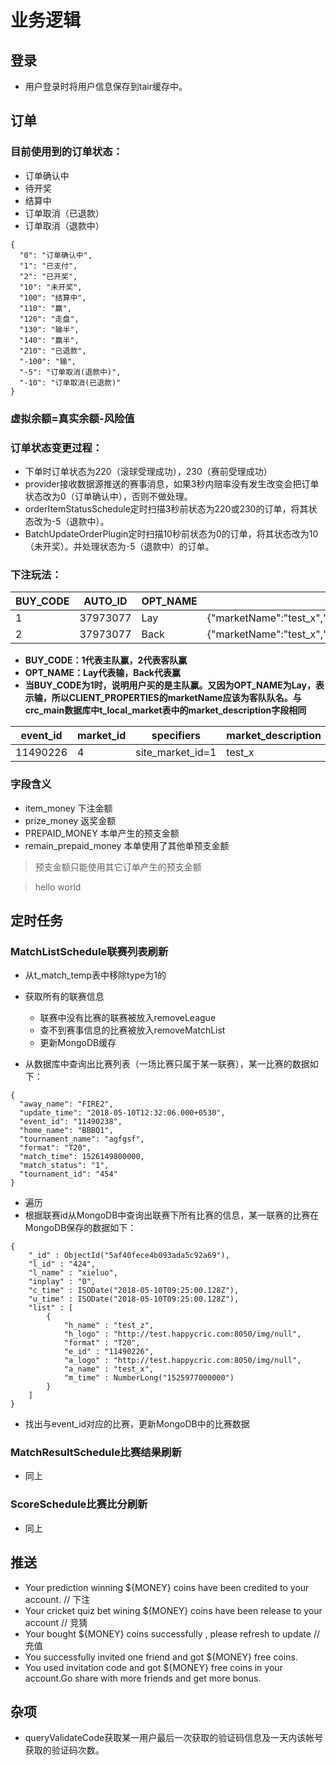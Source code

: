 # 业务逻辑

## 登录
* 用户登录时将用户信息保存到tair缓存中。

## 订单
### 目前使用到的订单状态：
* 订单确认中
* 待开奖
* 结算中
* 订单取消（已退款）
* 订单取消（退款中）
```
{
  "0": "订单确认中",
  "1": "已支付",
  "2": "已开奖",
  "10": "未开奖",
  "100": "结算中",
  "110": "赢",
  "120": "走盘",
  "130": "输半",
  "140": "赢半",
  "210": "已退款",
  "-100": "输",
  "-5": "订单取消(退款中)",
  "-10": "订单取消(已退款)"
}
```

### 虚拟余额=真实余额-风险值

### 订单状态变更过程：
* 下单时订单状态为220（滚球受理成功），230（赛前受理成功）
* provider接收数据源推送的赛事消息，如果3秒内赔率没有发生改变会把订单状态改为0（订单确认中），否则不做处理。
* orderItemStatusSchedule定时扫描3秒前状态为220或230的订单，将其状态改为-5（退款中）。
* BatchUpdateOrderPlugin定时扫描10秒前状态为0的订单，将其状态改为10（未开奖）。并处理状态为-5（退款中）的订单。

### 下注玩法：

|BUY_CODE |AUTO_ID  |OPT_NAME |CLIENT_PROPERTIES                                                                                            |
|---------|---------|---------|-------------------------------------------------------------------------------------------------------------|
|1        |37973077 |Lay      |{"marketName":"test_x","inning":"","codeName":"Lay","returnMoney":"5,000","overs":"","runs":"","wickets":""} |
|2        |37973077 |Back     |{"marketName":"test_x","inning":"","codeName":"Back","returnMoney":"30","overs":"","runs":"","wickets":""}   |

* **BUY_CODE：1代表主队赢，2代表客队赢**
* **OPT_NAME：Lay代表输，Back代表赢**
* **当BUY_CODE为1时，说明用户买的是主队赢。又因为OPT_NAME为Lay，表示输，所以CLIENT_PROPERTIES的marketName应该为客队队名。与crc_main数据库中t_local_market表中的market_description字段相同**

|event_id |market_id |specifiers       |market_description |
|---------|----------|-----------------|-------------------|
|11490226 |4         |site_market_id=1 |test_x             |

### 字段含义
* item_money				下注金额
* prize_money				返奖金额
* PREPAID_MONEY			本单产生的预支金额
* remain_prepaid_money	本单使用了其他单预支金额
> 预支金额只能使用其它订单产生的预支金额

> hello world

## 定时任务
### MatchListSchedule联赛列表刷新
* 从t_match_temp表中移除type为1的

* 获取所有的联赛信息
	* 联赛中没有比赛的联赛被放入removeLeague
	* 查不到赛事信息的比赛被放入removeMatchList
	* 更新MongoDB缓存

* 从数据库中查询出比赛列表（一场比赛只属于某一联赛），某一比赛的数据如下：
```
{
  "away_name": "FIRE2",
  "update_time": "2018-05-10T12:32:06.000+0530",
  "event_id": "11490238",
  "home_name": "BBBQ1",
  "tournament_name": "agfgsf",
  "format": "T20",
  "match_time": 1526149800000,
  "match_status": "1",
  "tournament_id": "454"
}
```

* 遍历
* 根据联赛id从MongoDB中查询出联赛下所有比赛的信息，某一联赛的比赛在MongoDB保存的数据如下：

```
{
	"_id" : ObjectId("5af40fece4b093ada5c92a69"),
	"l_id" : "424",
	"l_name" : "xieluo",
	"inplay" : "0",
	"c_time" : ISODate("2018-05-10T09:25:00.128Z"),
	"u_time" : ISODate("2018-05-10T09:25:00.128Z"),
	"list" : [
		{
			"h_name" : "test_z",
			"h_logo" : "http://test.happycric.com:8050/img/null",
			"format" : "T20",
			"e_id" : "11490226",
			"a_logo" : "http://test.happycric.com:8050/img/null",
			"a_name" : "test_x",
			"m_time" : NumberLong("1525977000000")
		}
	]
}
```

* 找出与event_id对应的比赛，更新MongoDB中的比赛数据


### MatchResultSchedule比赛结果刷新
* 同上
### ScoreSchedule比赛比分刷新
* 同上

## 推送
* Your prediction winning ${MONEY} coins have been credited to your account. // 下注
* Your cricket quiz bet wining ${MONEY} coins have been release to your account // 竞猜
* Your bought ${MONEY} coins successfully , please refresh to update // 充值
* You successfully invited one friend and got ${MONEY} free coins. 
* You used invitation code and got ${MONEY} free coins in your account.Go share with more friends and get more bonus.

## 杂项
* queryValidateCode获取某一用户最后一次获取的验证码信息及一天内该帐号获取的验证码次数。